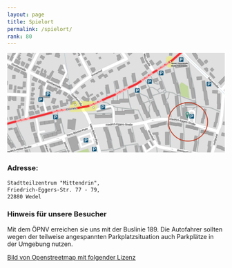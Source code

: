 ```yaml
---
layout: page
title: Spielort
permalink: /spielort/
rank: 80
---
```

![unser spielort](/public/img/spielort_header.jpg)

### Adresse:
```
Stadtteilzentrum "Mittendrin",
Friedrich-Eggers-Str. 77 - 79,
22880 Wedel
```

### Hinweis für unsere Besucher
Mit dem ÖPNV erreichen sie uns mit der Buslinie 189. Die Autofahrer sollten wegen
der teilweise angespannten  Parkplatzsituation auch Parkplätze in der Umgebung nutzen.

[Bild von Openstreetmap mit folgender Lizenz](https://creativecommons.org/licenses/by-sa/2.0/deed.de)

